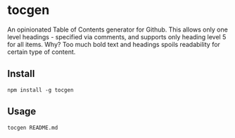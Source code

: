 # tocgen

An opinionated Table of Contents generator for Github. This allows only one level headings - specified via comments, and supports only heading level 5 for all items. Why? Too much bold text and headings spoils readability for certain type of content.

## Install

`npm install -g tocgen`

## Usage

`tocgen README.md`
